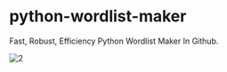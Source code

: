 # python-wordlist-maker
Fast, Robust, Efficiency Python Wordlist Maker In Github.


![2]([https://example.com/image.png](https://i.hizliresim.com/raursk8.jpg))
